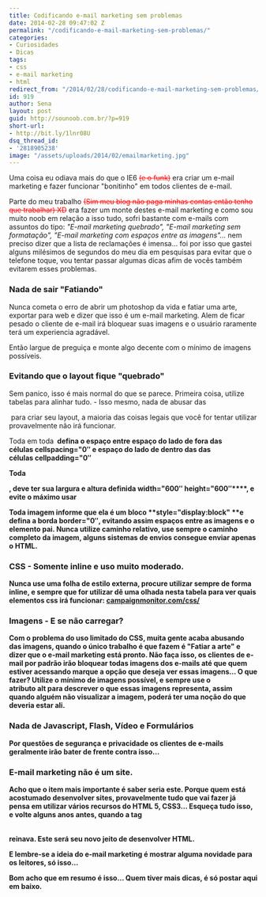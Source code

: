 ```yaml
---
title: Codificando e-mail marketing sem problemas
date: 2014-02-28 09:47:02 Z
permalink: "/codificando-e-mail-marketing-sem-problemas/"
categories:
- Curiosidades
- Dicas
tags:
- css
- e-mail marketing
- html
redirect_from: "/2014/02/28/codificando-e-mail-marketing-sem-problemas/"
id: 919
author: Sena
layout: post
guid: http://sounoob.com.br/?p=919
short-url:
- http://bit.ly/1lnr08U
dsq_thread_id:
- '2818905238'
image: "/assets/uploads/2014/02/emailmarketing.jpg"
---
```


Uma coisa eu odiava mais do que o IE6 <del style="color: #ff0000;">(e o funk)</del> era criar um e-mail marketing e fazer funcionar "bonitinho" em todos clientes de e-mail.

Parte do meu trabalho <del style="color: #ff0000;">(Sim meu blog não paga minhas contas então tenho que trabalhar) XD</del> era fazer um monte destes e-mail marketing e como sou muito noob em relação a isso tudo, sofri bastante com e-mails com assuntos do tipo: _"E-mail marketing quebrado", "E-mail marketing sem formatação", "E-mail marketing com espaços entre as imagens"…_ nem preciso dizer que a lista de reclamações é imensa… foi por isso que gastei alguns milésimos de segundos do meu dia em pesquisas para evitar que o telefone toque, vou tentar passar algumas dicas afim de vocês também evitarem esses problemas.<!--more-->

### Nada de sair "Fatiando"

Nunca cometa o erro de abrir um photoshop da vida e fatiar uma arte, exportar para web e dizer que isso é um e-mail marketing. Alem de ficar pesado o cliente de e-mail irá bloquear suas imagens e o usuário raramente terá um experiencia agradável.
  
Então largue de preguiça e monte algo decente com o mínimo de imagens possíveis.

### Evitando que o layout fique "quebrado"

Sem panico, isso é mais normal do que se parece. Primeira coisa, utilize tabelas para alinhar tudo. - Isso mesmo, nada de abusar das **<div>** para criar seu layout, a maioria das coisas legais que você for tentar utilizar provavelmente não irá funcionar.

Toda em toda **<table>** defina o espaço entre espaço do lado de fora das células **cellspacing="0&#8243;** e espaço do lado de dentro das das células **cellpadding="0&#8243;**

Toda **<tr>**, deve ter sua largura e altura definida **width="600&#8243; height**="600&#8243;****, e evite o máximo usar

Toda imagem informe que ela é um bloco **style="display:block" **e defina a borda **border="0&#8243;**, evitando assim espaços entre as imagens e o elemento pai. Nunca utilize caminho relativo, use sempre o caminho completo da imagem, alguns sistemas de envios consegue enviar apenas o HTML.

### CSS - Somente inline e uso muito moderado.

Nunca use uma folha de estilo externa, procure utilizar sempre de forma inline, e sempre que for utilizar dê uma olhada nesta tabela para ver quais elementos css irá funcionar: <a title="Campaign monitor - CSS" href="http://www.campaignmonitor.com/css/" target="_blank" rel="external nofollow">campaignmonitor.com/css/</a>

### Imagens - E se não carregar?

Com o problema do uso limitado do CSS, muita gente acaba abusando das imagens, quando o único trabalho é que fazem é "Fatiar a arte" e dizer que o e-mail marketing está pronto. Não faça isso, os clientes de e-mail por padrão irão bloquear todas imagens dos e-mails até que quem estiver acessando marque a opção que deseja ver essas imagens… O que fazer? Utilize o mínimo de imagens possível, e sempre use o atributo **alt** para descrever o que essas imagens representa, assim quando alguém não visualizar a imagem, poderá ter uma noção do que deveria estar ali.

### Nada de Javascript, Flash, Vídeo e Formulários

Por questões de segurança e privacidade os clientes de e-mails geralmente irão bater de frente contra isso…

### E-mail marketing não é um site.

Acho que o item mais importante é saber seria este. Porque quem está acostumado desenvolver sites, provavelmente tudo que vai fazer já pensa em utilizar vários recursos do HTML 5, CSS3… Esqueça tudo isso, e volte alguns anos antes, quando a tag **<table>** reinava. Este será seu novo jeito de desenvolver HTML.

E lembre-se a ideia do e-mail marketing é mostrar alguma novidade para os leitores, só isso…

Bom acho que em resumo é isso… Quem tiver mais dicas, é só postar aqui em baixo.